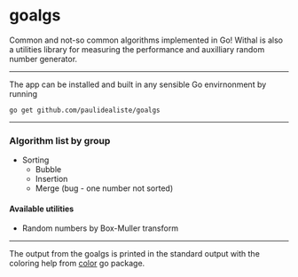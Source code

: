 # goalgs
Common and not-so common algorithms implemented in Go! Withal is also a utilities library for measuring the performance and auxilliary random number generator.    
___________________________
The app can be installed and built in any sensible Go envirnonment by running    

    go get github.com/paulidealiste/goalgs
___________________________
### Algorithm list by group
- Sorting
  * Bubble
  * Insertion
  * Merge (bug - one number not sorted)    

#### Available utilities
  * Random numbers by Box-Muller transform    
___________________________    
The output from the goalgs is printed in the standard output with the coloring help from [color](https://github.com/fatih/color) go package.
